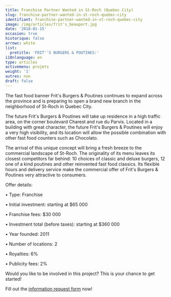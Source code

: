 ```yaml
---
title: Franchise Partner Wanted in St-Roch (Quebec City)
slug: franchise-partner-wanted-in-st-roch-quebec-city
identifiant: franchise-partner-wanted-in-st-roch-quebec-city
image: /img/articles/frit's_beauport.jpg
date: '2018-01-15'
occasion: true
historique: false
arrowc: white
list:
  pretitle: 'FRIT''S BURGERS & POUTINES:'
i18nlanguage: en
type: articles
activemenu: projets
weight: '1'
autres: non
draft: false
---
```

The fast food banner Frit's Burgers & Poutines continues to expand across the province and is preparing to open a brand new branch in the neighborhood of St-Roch in Quebec City.

The future Frit's Burgers & Poutines will take up residence in a high traffic area, on the corner boulevard Charest and rue du Parvis. Located in a building with great character, the future Frit's Burgers & Poutines will enjoy a very high visibility, and its location will allow the possible combination with other fast food counters such as Chocolato.

The arrival of this unique concept will bring a fresh breeze to the commercial landscape of St-Roch. The originality of its menu leaves its closest competitors far behind: 10 choices of classic and deluxe burgers, 12 one of a kind poutines and other reinvented fast food classics. Its flexible hours and delivery service make the commercial offer of Frit's Burgers & Poutines very attractive to consumers.

Offer details:

•	Type: Franchise

•	Initial investment: starting at $65 000

•	Franchise fees: $30 000

•	Investment total (before taxes): starting at $360 000

•	Year founded: 2011

•	Number of locations: 2

•	Royalties: 6%

•	Publicity fees: 2%

Would you like to be involved in this project? This is your chance to get started!

Fill out the [information request form](https://www.groupeblanchette.com/en/become-a-franchisee/) now!
